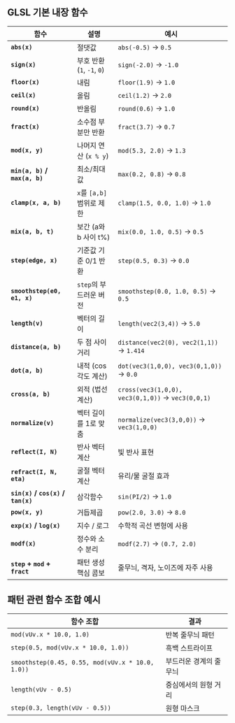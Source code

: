 ## GLSL 기본 내장 함수

| 함수                               | 설명                       | 예시                                              |
| ---------------------------------- | -------------------------- | ------------------------------------------------- |
| **`abs(x)`**                       | 절댓값                     | `abs(-0.5)` → `0.5`                               |
| **`sign(x)`**                      | 부호 반환 (`1`, `-1`, `0`) | `sign(-2.0)` → `-1.0`                             |
| **`floor(x)`**                     | 내림                       | `floor(1.9)` → `1.0`                              |
| **`ceil(x)`**                      | 올림                       | `ceil(1.2)` → `2.0`                               |
| **`round(x)`**                     | 반올림                     | `round(0.6)` → `1.0`                              |
| **`fract(x)`**                     | 소수점 부분만 반환         | `fract(3.7)` → `0.7`                              |
| **`mod(x, y)`**                    | 나머지 연산 (`x % y`)      | `mod(5.3, 2.0)` → `1.3`                           |
| **`min(a, b)` / `max(a, b)`**      | 최소/최대 값               | `max(0.2, 0.8)` → `0.8`                           |
| **`clamp(x, a, b)`**               | `x`를 `[a,b]` 범위로 제한  | `clamp(1.5, 0.0, 1.0)` → `1.0`                    |
| **`mix(a, b, t)`**                 | 보간 (a와 b 사이 t%)       | `mix(0.0, 1.0, 0.5)` → `0.5`                      |
| **`step(edge, x)`**                | 기준값 기준 0/1 반환       | `step(0.5, 0.3)` → `0.0`                          |
| **`smoothstep(e0, e1, x)`**        | `step`의 부드러운 버전     | `smoothstep(0.0, 1.0, 0.5)` → `0.5`               |
| **`length(v)`**                    | 벡터의 길이                | `length(vec2(3,4))` → `5.0`                       |
| **`distance(a, b)`**               | 두 점 사이 거리            | `distance(vec2(0), vec2(1,1))` → `1.414`          |
| **`dot(a, b)`**                    | 내적 (cos 각도 계산)       | `dot(vec3(1,0,0), vec3(0,1,0))` → `0.0`           |
| **`cross(a, b)`**                  | 외적 (법선 계산)           | `cross(vec3(1,0,0), vec3(0,1,0))` → `vec3(0,0,1)` |
| **`normalize(v)`**                 | 벡터 길이를 1로 맞춤       | `normalize(vec3(3,0,0))` → `vec3(1,0,0)`          |
| **`reflect(I, N)`**                | 반사 벡터 계산             | 빛 반사 표현                                      |
| **`refract(I, N, eta)`**           | 굴절 벡터 계산             | 유리/물 굴절 효과                                 |
| **`sin(x)` / `cos(x)` / `tan(x)`** | 삼각함수                   | `sin(PI/2)` → `1.0`                               |
| **`pow(x, y)`**                    | 거듭제곱                   | `pow(2.0, 3.0)` → `8.0`                           |
| **`exp(x)` / `log(x)`**            | 지수 / 로그                | 수학적 곡선 변형에 사용                           |
| **`modf(x)`**                      | 정수와 소수 분리           | `modf(2.7)` → `(0.7, 2.0)`                        |
| **`step` + `mod` + `fract`**       | 패턴 생성 핵심 콤보        | 줄무늬, 격자, 노이즈에 자주 사용                  |

## 패턴 관련 함수 조합 예시

| 함수 조합                                        | 결과                   |
| ------------------------------------------------ | ---------------------- |
| `mod(vUv.x * 10.0, 1.0)`                         | 반복 줄무늬 패턴       |
| `step(0.5, mod(vUv.x * 10.0, 1.0))`              | 흑백 스트라이프        |
| `smoothstep(0.45, 0.55, mod(vUv.x * 10.0, 1.0))` | 부드러운 경계의 줄무늬 |
| `length(vUv - 0.5)`                              | 중심에서의 원형 거리   |
| `step(0.3, length(vUv - 0.5))`                   | 원형 마스크            |